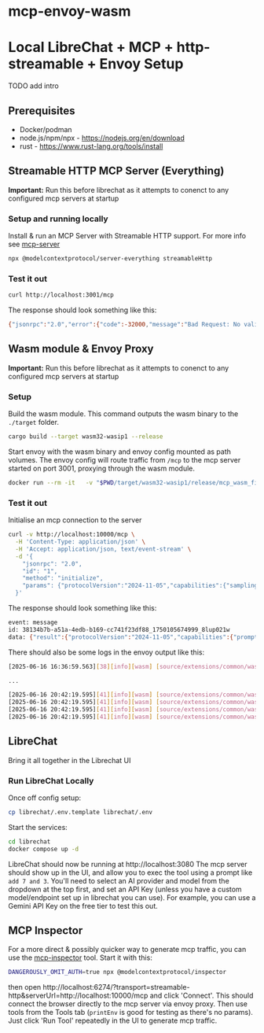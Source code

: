 # mcp-envoy-wasm

# Local LibreChat + MCP + http-streamable + Envoy Setup

TODO add intro

## Prerequisites

- Docker/podman
- node.js/npm/npx - https://nodejs.org/en/download
- rust - https://www.rust-lang.org/tools/install

## Streamable HTTP MCP Server (Everything)

**Important:** Run this before librechat as it attempts to conenct to any configured mcp servers at startup

### Setup and running locally

Install & run an MCP Server with Streamable HTTP support.
For more info see [mcp-server](https://github.com/modelcontextprotocol/servers/tree/main/src/everything#run-from-source-with-streamable-http-transport)

```bash
npx @modelcontextprotocol/server-everything streamableHttp
```

### Test it out

```bash
curl http://localhost:3001/mcp
```

The response should look something like this:

```bash
{"jsonrpc":"2.0","error":{"code":-32000,"message":"Bad Request: No valid session ID provided"}}
```

## Wasm module & Envoy Proxy

**Important:** Run this before librechat as it attempts to conenct to any configured mcp servers at startup

### Setup

Build the wasm module.
This command outputs the wasm binary to the `./target` folder.

```bash
cargo build --target wasm32-wasip1 --release
```

Start envoy with the wasm binary and envoy config mounted as path volumes.
The envoy config will route traffic from `/mcp` to the mcp server started on port 3001, proxying through the wasm module.

```bash
docker run --rm -it   -v "$PWD/target/wasm32-wasip1/release/mcp_wasm_filter.wasm:/etc/envoy/mcp_wasm_filter.wasm"   -v "$PWD/envoy/envoy.yaml:/etc/envoy/envoy.yaml"   -p 10000:10000 -p 9901:9901   envoyproxy/envoy-dev:latest
```

### Test it out

Initialise an mcp connection to the server

```bash
curl -v http://localhost:10000/mcp \
  -H 'Content-Type: application/json' \
  -H 'Accept: application/json, text/event-stream' \
  -d '{
    "jsonrpc": "2.0",
    "id": "1",
    "method": "initialize",
    "params": {"protocolVersion":"2024-11-05","capabilities":{"sampling":{},"roots":{"listChanged":true}},"clientInfo":{"name":"my-client","version":"0.7.2"}}
  }'
```

The response should look something like this:

```bash
event: message
id: 38134b7b-a51a-4edb-b169-cc741f23df88_1750105674999_8lup021w
data: {"result":{"protocolVersion":"2024-11-05","capabilities":{"prompts":{},"resources":{"subscribe":true},"tools":{},"logging":{},"completions":{}},"serverInfo":{"name":"example-servers/everything","version":"1.0.0"}},"jsonrpc":"2.0","id":"1"}
```

There should also be some logs in the envoy output like this:

```bash
[2025-06-16 16:36:59.563][38][info][wasm] [source/extensions/common/wasm/context.cc:1137] wasm log mcp_wasm_filter_root my_vm: vm start called

...

[2025-06-16 20:42:19.595][41][info][wasm] [source/extensions/common/wasm/context.cc:1137] wasm log mcp_wasm_filter mcp_wasm_filter_root my_vm: on_http_request_body called
[2025-06-16 20:42:19.595][41][info][wasm] [source/extensions/common/wasm/context.cc:1137] wasm log mcp_wasm_filter mcp_wasm_filter_root my_vm: Appending 229 bytes to buffer
[2025-06-16 20:42:19.595][41][info][wasm] [source/extensions/common/wasm/context.cc:1137] wasm log mcp_wasm_filter mcp_wasm_filter_root my_vm: on_http_request_body called
[2025-06-16 20:42:19.595][41][info][wasm] [source/extensions/common/wasm/context.cc:1137] wasm log mcp_wasm_filter mcp_wasm_filter_root my_vm: Wasm filter: Got request body! body_size: 0
```

## LibreChat

Bring it all together in the Librechat UI

### Run LibreChat Locally

Once off config setup:

```bash
cp librechat/.env.template librechat/.env
```

Start the services:

```bash
cd librechat
docker compose up -d
```

LibreChat should now be running at http://localhost:3080
The mcp server should show up in the UI, and allow you to exec the tool using a prompt like `add 7 and 3`.
You'll need to select an AI provider and model from the dropdown at the top first, and set an API Key (unless you have a custom model/endpoint set up in librechat you can use).
For example, you can use a Gemini API Key on the free tier to test this out.

## MCP Inspector

For a more direct & possibly quicker way to generate mcp traffic, you can use the [mcp-inspector](https://github.com/modelcontextprotocol/inspector) tool.
Start it with this:

```bash
DANGEROUSLY_OMIT_AUTH=true npx @modelcontextprotocol/inspector
```

then open http://localhost:6274/?transport=streamable-http&serverUrl=http://localhost:10000/mcp and click 'Connect'.
This should connect the browser directly to the mcp server via envoy proxy.
Then use tools from the Tools tab (`printEnv` is good for testing as there's no params). Just click 'Run Tool' repeatedly in the UI to generate mcp traffic.